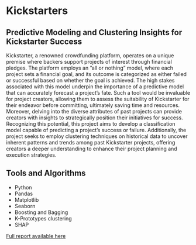 # Kickstarters
## Predictive Modeling and Clustering Insights for Kickstarter Success
Kickstarter, a renowned crowdfunding platform, operates on a unique premise where backers support
projects of interest through financial pledges. The platform employs an ”all or nothing” model, where
each project sets a financial goal, and its outcome is categorized as either failed or successful based on
whether the goal is achieved. The high stakes associated with this model underpin the importance of a
predictive model that can accurately forecast a project’s fate. Such a tool would be invaluable for project
creators, allowing them to assess the suitability of Kickstarter for their endeavor before committing,
ultimately saving time and resources. Moreover, delving into the diverse attributes of past projects
can provide creators with insights to strategically position their initiatives for success. Recognizing this
potential, this project aims to develop a classification model capable of predicting a project’s success
or failure. Additionally, the project seeks to employ clustering techniques on historical data to uncover
inherent patterns and trends among past Kickstarter projects, offering creators a deeper understanding
to enhance their project planning and execution strategies.

## Tools and Algorithms
- Python
- Pandas
- Matplotlib
- Seaborn
- Boosting and Bagging
- K-Prototypes clustering
- SHAP

[Full report available here](https://github.com/Abdul-AA/Kickstarters/blob/58de5bfc24e5ef56c499d19c3dcb5ff003113f19/Project%20Report.pdf)
